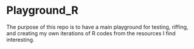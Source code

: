 # Playground_R

The purpose of this repo is to have a main playground for testing, riffing, and creating my own iterations of R codes from the resources I find interesting.

